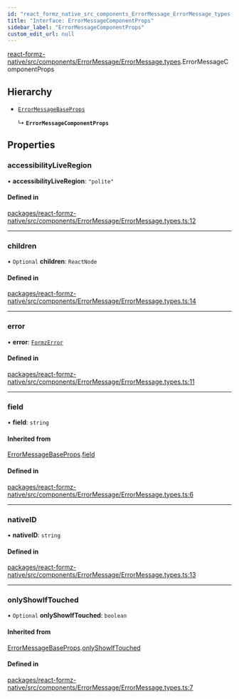 ```yaml
---
id: "react_formz_native_src_components_ErrorMessage_ErrorMessage_types.ErrorMessageComponentProps"
title: "Interface: ErrorMessageComponentProps"
sidebar_label: "ErrorMessageComponentProps"
custom_edit_url: null
---
```


[react-formz-native/src/components/ErrorMessage/ErrorMessage.types](../modules/react_formz_native_src_components_ErrorMessage_ErrorMessage_types.md).ErrorMessageComponentProps

## Hierarchy

- [`ErrorMessageBaseProps`](react_formz_native_src_components_ErrorMessage_ErrorMessage_types.ErrorMessageBaseProps.md)

  ↳ **`ErrorMessageComponentProps`**

## Properties

### accessibilityLiveRegion

• **accessibilityLiveRegion**: ``"polite"``

#### Defined in

[packages/react-formz-native/src/components/ErrorMessage/ErrorMessage.types.ts:12](https://github.com/ZerryStack/react-formz/blob/main/packages/react-formz-native/src/components/ErrorMessage/ErrorMessage.types.ts#L12)

___

### children

• `Optional` **children**: `ReactNode`

#### Defined in

[packages/react-formz-native/src/components/ErrorMessage/ErrorMessage.types.ts:14](https://github.com/ZerryStack/react-formz/blob/main/packages/react-formz-native/src/components/ErrorMessage/ErrorMessage.types.ts#L14)

___

### error

• **error**: [`FormzError`](../modules/react_formz_src_types_form.md#formzerror)

#### Defined in

[packages/react-formz-native/src/components/ErrorMessage/ErrorMessage.types.ts:11](https://github.com/ZerryStack/react-formz/blob/main/packages/react-formz-native/src/components/ErrorMessage/ErrorMessage.types.ts#L11)

___

### field

• **field**: `string`

#### Inherited from

[ErrorMessageBaseProps](react_formz_native_src_components_ErrorMessage_ErrorMessage_types.ErrorMessageBaseProps.md).[field](react_formz_native_src_components_ErrorMessage_ErrorMessage_types.ErrorMessageBaseProps.md#field)

#### Defined in

[packages/react-formz-native/src/components/ErrorMessage/ErrorMessage.types.ts:6](https://github.com/ZerryStack/react-formz/blob/main/packages/react-formz-native/src/components/ErrorMessage/ErrorMessage.types.ts#L6)

___

### nativeID

• **nativeID**: `string`

#### Defined in

[packages/react-formz-native/src/components/ErrorMessage/ErrorMessage.types.ts:13](https://github.com/ZerryStack/react-formz/blob/main/packages/react-formz-native/src/components/ErrorMessage/ErrorMessage.types.ts#L13)

___

### onlyShowIfTouched

• `Optional` **onlyShowIfTouched**: `boolean`

#### Inherited from

[ErrorMessageBaseProps](react_formz_native_src_components_ErrorMessage_ErrorMessage_types.ErrorMessageBaseProps.md).[onlyShowIfTouched](react_formz_native_src_components_ErrorMessage_ErrorMessage_types.ErrorMessageBaseProps.md#onlyshowiftouched)

#### Defined in

[packages/react-formz-native/src/components/ErrorMessage/ErrorMessage.types.ts:7](https://github.com/ZerryStack/react-formz/blob/main/packages/react-formz-native/src/components/ErrorMessage/ErrorMessage.types.ts#L7)
